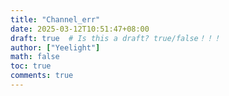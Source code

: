 ```yaml
---
title: "Channel_err"
date: 2025-03-12T10:51:47+08:00
draft: true  # Is this a draft? true/false！！！
author: ["Yeelight"]
math: false
toc: true
comments: true
---
```

